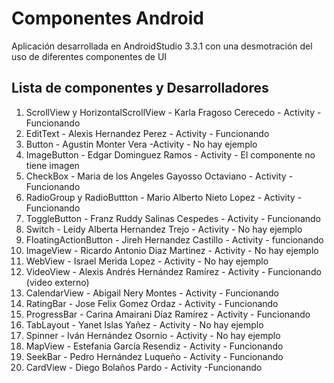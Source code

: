# Componentes Android

Aplicación desarrollada en AndroidStudio 3.3.1 con una desmotración del uso de diferentes componentes de UI

## Lista de componentes y Desarrolladores

1. ScrollView y HorizontalScrollView - Karla Fragoso Cerecedo - Activity - Funcionando
2. EditText - Alexis Hernandez Perez - Activity - Funcionando
3. Button - Agustin Monter Vera -Activity - No hay ejemplo
4. ImageButton - Edgar Dominguez Ramos - Activity - El componente no tiene imagen
5. CheckBox - Maria de los Angeles Gayosso Octaviano - Activity - Funcionando
6. RadioGroup y RadioButtton - Mario Alberto Nieto Lopez - Activity - Funcionando
7. ToggleButton - Franz Ruddy Salinas Cespedes - Activity - Funcionando
8. Switch - Leidy Alberta Hernandez Trejo - Activity - No hay ejemplo
9. FloatingActionButton - Jireh Hernandez Castillo - Activity - funcionando
10. ImageView - Ricardo Antonio Diaz Martinez - Activity - No hay ejemplo
11. WebView - Israel Merida Lopez - Activity - No hay ejemplo
12. VideoView - Alexis Andrés Hernández Ramírez - Activity - Funcionando (video externo)
13. CalendarView - Abigail Nery Montes - Activity - Funcionando
14. RatingBar - Jose Felix Gomez Ordaz - Activity - Funcionando
15. ProgressBar - Carina Amairani Díaz Ramírez - Activity - Funcionando
16. TabLayout - Yanet Islas Yañez - Activity - No hay ejemplo
17. Spinner - Iván Hernández Osornio - Activity - No hay ejemplo
18. MapView - Estefania García Resendiz - Activity - Funcionando
19. SeekBar - Pedro Hernández Luqueño - Activity - Funcionando
20. CardView - Diego Bolaños Pardo - Activity -Funcionando
